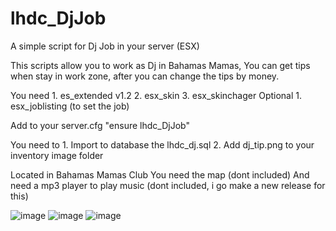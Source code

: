 # lhdc_DjJob
A simple script for Dj Job in your server (ESX)

This scripts allow you to work as Dj in Bahamas Mamas,
You can get tips when stay in work zone, after you can change the tips by money.

You need
        1. es_extended v1.2
        2. esx_skin
        3. esx_skinchager
Optional
        1. esx_joblisting (to set the job)

Add to your server.cfg "ensure lhdc_DjJob"

You need to
        1. Import to database the lhdc_dj.sql
        2. Add dj_tip.png to your inventory image folder

Located in Bahamas Mamas Club
You need the map (dont included)
And need a mp3 player to play music (dont included, i go make a new release for this)

![image](https://user-images.githubusercontent.com/71574610/117128341-32444780-ad95-11eb-9895-3416357bf3f2.png)
![image](https://user-images.githubusercontent.com/71574610/117128412-45571780-ad95-11eb-9691-b1faf0655d03.png)
![image](https://user-images.githubusercontent.com/71574610/117128461-56a02400-ad95-11eb-82c0-f427c085a10d.png)
